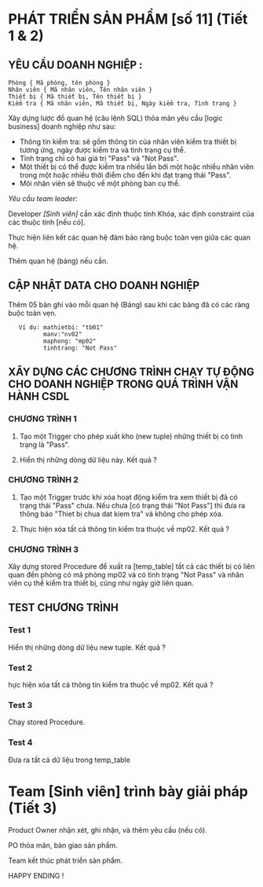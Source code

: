 # PHÁT TRIỂN SẢN PHẨM [số 11] (Tiết 1 & 2)

## YÊU CẦU DOANH NGHIỆP :

```
Phòng { Mã phòng, tên phòng }
Nhân viên { Mã nhân viên, Tên nhân viên }
Thiết bị { Mã thiết bị, Tên thiết bị }
Kiểm tra { Mã nhân viên, Mã thiết bị, Ngày kiểm tra, Tình trạng }
```

Xây dựng lược đồ quan hệ (câu lệnh SQL) thỏa mãn yêu cầu [logic business] doanh nghiệp như sau:

+  Thông tin kiểm tra: sẽ gồm thông tin của nhân viên kiểm tra thiết bị tương ứng, ngày được kiểm tra và tình trạng cụ thể.
+  Tình trạng chỉ có hai giá trị "Pass" và "Not Pass".
+  Một thiết bị có thể được kiểm tra nhiều lần bới một hoặc nhiều nhân viên trong một hoặc nhiều thời điểm cho đến khi đạt trạng thái "Pass".
+  Mõi nhân viên sẽ thuộc về một phòng ban cụ thể.
  

<I> Yêu cầu team leader: </I>


Developer <I> [Sinh viên] </I> cần xác định thuộc tính Khóa, xác định constraint của các thuộc tính [nếu có].

Thực hiện liên kết các quan hệ đảm bảo ràng buộc toàn vẹn giữa các quan hệ.

Thêm quan hệ (bảng) nếu cần. 

## CẬP NHẬT DATA CHO DOANH NGHIỆP
Thêm 05 bản ghi vào mỗi quan hệ (Bảng) sau khi các bảng đã có các ràng buộc toàn vẹn.
   
```
   Ví dụ: mathietbi: "tb01"
          manv:"nv02"
          maphong: "mp02"
          tinhtrang: "Not Pass"
 ```
## XÂY DỰNG CÁC CHƯƠNG TRÌNH CHẠY TỰ ĐỘNG CHO DOANH NGHIỆP TRONG QUÁ TRÌNH VẬN HÀNH CSDL
### CHƯƠNG TRÌNH 1
1. Tạo một Trigger cho phép xuất kho (new tuple) những thiết bị có tình trạng là "Pass".

2. Hiển thị những dòng dữ liệu này. Kết quả ?
### CHƯƠNG TRÌNH 2
1. Tạo một Trigger trước khi xóa hoạt động kiểm tra xem thiết bị đã có trạng thái "Pass" chưa. Nếu chưa [có trạng thái "Not Pass"] thì đưa ra thông báo "Thiet bị chua dat kiem tra" và không cho phép xóa.

2. Thực hiện xóa tất cả thông tin kiểm tra thuộc về mp02. Kết quả ?
### CHƯƠNG TRÌNH 3
Xây dựng stored Procedure để xuất ra [temp_table] tất cả các thiết bị có liên quan đến phòng có mã phòng mp02 và có tình trạng "Not Pass" và nhân viên cụ thể kiểm tra thiết bị, cũng như ngày giờ liên quan.

## TEST CHƯƠNG TRÌNH

### Test 1

Hiển thị những dòng dữ liệu new tuple. Kết quả ?

### Test 2

hực hiện xóa tất cả thông tin kiểm tra thuộc về mp02. Kết quả ?

### Test 3

Chạy stored Procedure.

### Test 4

Đưa ra tất cả dữ liệu trong temp_table
   
# Team [Sinh viên] trình bày giải pháp (Tiết 3)

Product Owner nhận xét, ghi nhận, và thêm yêu cầu (nếu có).

PO thỏa mãn, bàn giao sản phẩm.

Team kết thúc phát triển sản phẩm. 

HAPPY ENDING !

